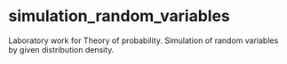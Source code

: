 # simulation_random_variables
Laboratory work for Theory of probability. Simulation of random variables by given distribution density.
